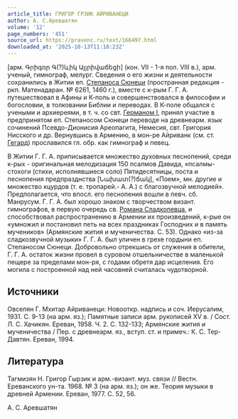 ```yaml
---
article_title: ГРИГОР ГРЗИК АЙРИВАНЕЦИ
author: А. С.Аревшатян
volume: '12'
page_numbers: '451'
source_url: https://pravenc.ru/text/166497.html
downloaded_at: '2025-10-13T11:18:23Z'
---
```


[арм. Գրիգռր Գ(?)ևիկ Այյրիվաճեցի] (кон. VII - 1-я пол. VIII в.), арм. ученый, гимнограф, мелург. Сведения о его жизни и деятельности сохранились в Житии еп. [Степаноса Сюнеци](<https://pravenc.ru/text/Степаноса Сюнеци.html>) (пространная редакция - ркп. Матенадаран. № 6261, 1460 г.), вместе с к-рым Г. Г. А. путешествовал в Афины и К-поль и совершенствовался в философии и богословии, в толковании Библии и переводах. В К-поле общался с учеными и архиереями, в т. ч. со свт. [Германом I](<https://pravenc.ru/text/Германом I.html>), принял участие в предпринятом еп. Степаносом Сюнеци переводе на древнеарм. язык сочинений Псевдо-Дионисия Ареопагита, Немесия, свт. Григория Нисского и др. Вернувшись в Армению, в мон-ре Айриванк (см. ст. [Гегард](https://pravenc.ru/text/Гегард.html)) прославился гл. обр. как гимнограф и певец.

В Житии Г. Г. А. приписывается множество духовных песнопений, среди к-рых - оригинальная мелодизация 150 псалмов Давида, «псалмы-стохоги (стихи, исполнявшиеся соло) Пятидесятницы, поста и песнопения предпразднства [Նախատ(?)ճակ], «Поем», мн. другие и множество кцурдов (т. е. тропарей.- А. А.) с благозвучной мелодией». Предполагается, что впосл. его песнопения вошли в певч. сб. Манрусум. Г. Г. А. был хорошо знаком с творчеством визант. гимнографов, в первую очередь св. [Романа Сладкопевца](<https://pravenc.ru/text/Романа Сладкопевца.html>), и способствовал распространению в Армении их произведений, к-рые он «умножил и постановил петь на всех праздниках Господних и в память мучеников» (Армянские жития и мученичества. С. 53). Однако «из-за сладкозвучной музыки» Г. Г. А. был уличен в грехе гордыни еп. Степаносом Сюнеци. Добровольно отрекшись от служения в обители, Г. Г. А. остаток жизни провел в суровом отшельничестве в маленькой пещере за пределами мон-ря, с годами обретя дар исцеления. Его могила с построенной над ней часовней считалась чудотворной.

## Источники

Овсепян Г. Мхитар Айриванеци: Новооткр. надпись и соч. Иерусалим, 1931. С. 9-13 (на арм. яз.); Памятные записи арм. рукописей XV в. / Сост. Л. С. Хачикян. Ереван, 1958. Ч. 2. С. 132-133; Армянские жития и мученичества / Пер. с древнеарм. яз., вступ. ст. и примеч.: К. С. Тер-Давтян. Ереван, 1994.

## Литература

Тагмизян Н. Григор Гырзик и арм.-визант. муз. связи // Вестн. Ереванского ун-та. 1968. № 3 (на арм. яз.); он же. Теория музыки в древней Армении. Ереван, 1977. С. 52, 56.

А. С.  Аревшатян
